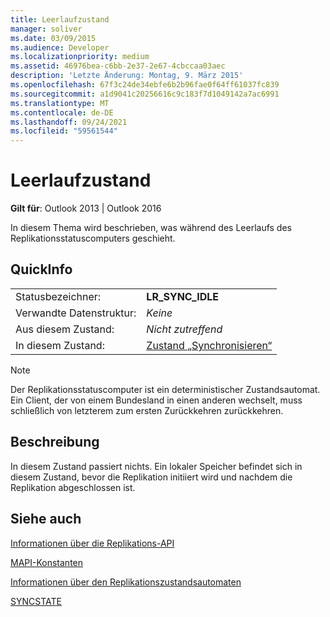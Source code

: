 ```yaml
---
title: Leerlaufzustand
manager: soliver
ms.date: 03/09/2015
ms.audience: Developer
ms.localizationpriority: medium
ms.assetid: 46976bea-c6bb-2e37-2e67-4cbccaa03aec
description: 'Letzte Änderung: Montag, 9. März 2015'
ms.openlocfilehash: 67f3c24de34ebfe6b2b96fae0f64ff61037fc839
ms.sourcegitcommit: a1d9041c20256616c9c183f7d1049142a7ac6991
ms.translationtype: MT
ms.contentlocale: de-DE
ms.lasthandoff: 09/24/2021
ms.locfileid: "59561544"
---
```

# <a name="idle-state"></a>Leerlaufzustand

  
  
**Gilt für**: Outlook 2013 | Outlook 2016 
  
 In diesem Thema wird beschrieben, was während des Leerlaufs des Replikationsstatuscomputers geschieht. 
  
## <a name="quick-info"></a>QuickInfo

|||
|:-----|:-----|
|Statusbezeichner:  <br/> |**LR_SYNC_IDLE** <br/> |
|Verwandte Datenstruktur:  <br/> | *Keine*  <br/> |
|Aus diesem Zustand:  <br/> | *Nicht zutreffend*  <br/> |
|In diesem Zustand:  <br/> |[Zustand „Synchronisieren“](synchronize-state.md) <br/> |
   
> [!NOTE]
> Der Replikationsstatuscomputer ist ein deterministischer Zustandsautomat. Ein Client, der von einem Bundesland in einen anderen wechselt, muss schließlich von letzterem zum ersten Zurückkehren zurückkehren. 
  
## <a name="description"></a>Beschreibung

In diesem Zustand passiert nichts. Ein lokaler Speicher befindet sich in diesem Zustand, bevor die Replikation initiiert wird und nachdem die Replikation abgeschlossen ist.
  
## <a name="see-also"></a>Siehe auch



[Informationen über die Replikations-API](about-the-replication-api.md)
  
[MAPI-Konstanten](mapi-constants.md)
  
[Informationen über den Replikationszustandsautomaten](about-the-replication-state-machine.md)
  
[SYNCSTATE](syncstate.md)

